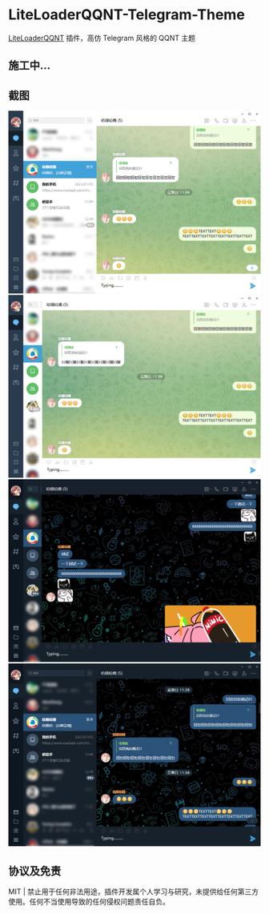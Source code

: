 # LiteLoaderQQNT-Telegram-Theme

[LiteLoaderQQNT](https://github.com/LiteLoaderQQNT/LiteLoaderQQNT) 插件，高仿 Telegram 风格的 QQNT 主题

## 施工中...

## 截图

![1.png](screenshots/1.png)
![2.png](screenshots/2.png)
![3.png](screenshots/3.png)
![4.png](screenshots/4.png)

## 协议及免责

MIT | 禁止用于任何非法用途，插件开发属个人学习与研究，未提供给任何第三方使用。任何不当使用导致的任何侵权问题责任自负。
